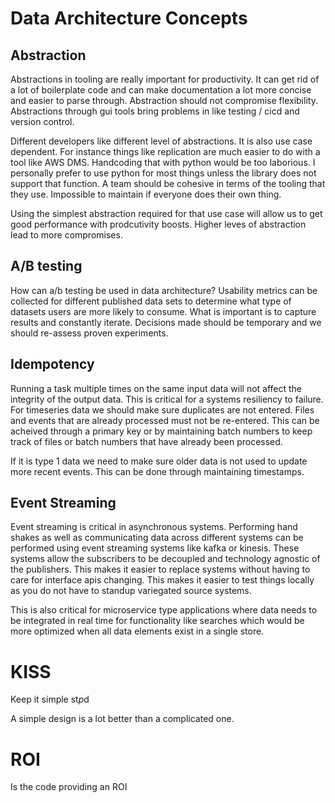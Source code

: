 # Data Architecture Concepts

## Abstraction

Abstractions in tooling are really important for productivity. It can get rid of a lot of boilerplate code and can make documentation a lot more concise and easier to parse through. Abstraction should not compromise flexibility. Abstractions through gui tools bring problems in like testing / cicd and version control.

Different developers like different level of abstractions. It is also use case dependent. For instance things like replication are much easier to do with a tool like AWS DMS. Handcoding that with python would be too laborious. I personally prefer to use python for most things unless the library does not support that function. A team should be cohesive in terms of the tooling that they use. Impossible to maintain if everyone does their own thing.

Using the simplest abstraction required for that use case will allow us to get good performance with prodcutivity boosts. Higher leves of abstraction lead to more compromises.

## A/B testing

How can a/b testing be used in data architecture? Usability metrics can be collected for different published data sets to determine what type of datasets users are more likely to consume. What is important is to capture results and constantly iterate. Decisions made should be temporary and we should re-assess proven experiments.

## Idempotency

Running a task multiple times on the same input data will not affect the integrity of the output data. This is critical for a systems resiliency to failure. For timeseries data we should make sure duplicates are not entered. Files and events that are already processed must not be re-entered. This can be acheived through a primary key or by maintaining batch numbers to keep track of files or batch numbers that have already been processed. 

If it is type 1 data we need to make sure older data is not used to update more recent events. This can be done through maintaining timestamps.

## Event Streaming

Event streaming is critical in asynchronous systems. Performing hand shakes as well as communicating data across different systems can be performed using event streaming systems like kafka or kinesis. These systems allow the subscribers to be decoupled and technology agnostic of the publishers. This makes it easier to replace systems without having to care for interface apis changing. This makes it easier to test things locally as you do not have to standup variegated source systems.

This is also critical for microservice type applications where data needs to be integrated in real time for functionality like searches which would be more optimized when all data elements exist in a single store.

# KISS

Keep it simple st*p*d

A simple design is a lot better than a complicated one.

# ROI

Is the code providing an ROI
